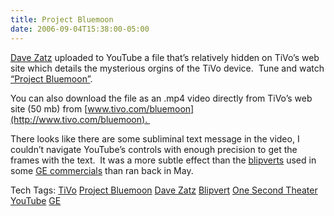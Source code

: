```yaml
---
title: Project Bluemoon
date: 2006-09-04T15:38:00-05:00
---
```

[<img alt="" src="https://i0.wp.com/photos1.blogger.com/blogger/7711/622/400/TiVoBluemoon.jpg?w=680" border="0"  />](http://www.youtube.com/watch?v=gsXUPmWAfhY)[Dave Zatz](http://www.zatznotfunny.com/) uploaded to YouTube a file that&#8217;s relatively hidden on TiVo&#8217;s web site which details the mysterious orgins of the TiVo device.  Tune and watch [&#8220;Project Bluemoon&#8221;](http://www.youtube.com/watch?v=gsXUPmWAfhY).

You can also download the file as an .mp4 video directly from TiVo&#8217;s web site (50 mb) from [www.tivo.com/bluemoon](http://www.tivo.com/bluemoon).  

There looks like there are some subliminal text message in the video, I couldn&#8217;t navigate YouTube&#8217;s controls with enough precision to get the frames with the text.  It was a more subtle effect than the [blipverts](http://www.answers.com/topic/blipvert) used in some [GE commercials](http://www.ge.com/onesecondtheater/indexFlash.html) than ran back in May.

<div>
  Tech Tags: <a href="http://technorati.com/tag/TiVo" rel="tag">TiVo</a> <a href="http://technorati.com/tag/Project+Bluemoon" rel="tag">Project Bluemoon</a> <a href="http://technorati.com/tag/Dave+Zatz" rel="tag">Dave Zatz</a> <a href="http://technorati.com/tag/Blipvert" rel="tag">Blipvert</a> <a href="http://technorati.com/tag/One+Second+Theater" rel="tag">One Second Theater</a> <a href="http://technorati.com/tag/YouTube" rel="tag">YouTube</a> <a href="http://technorati.com/tag/GE" rel="tag">GE</a>
</div>
